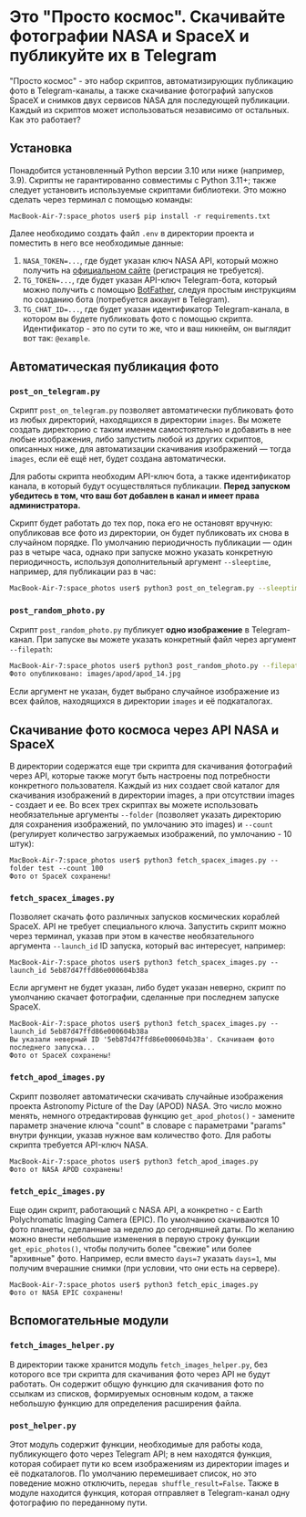 # Это "Просто космос". Скачивайте фотографии NASA и SpaceX и публикуйте их в Telegram #

"Просто космос" - это набор скриптов, автоматизирующих публикацию фото в Telegram-каналы, а также скачивание фотографий запусков SpaceX и снимков двух сервисов NASA для последующей публикации. Каждый из скриптов может использоваться независимо от остальных. Как это работает?

## Установка ##

Понадобится установленный Python версии 3.10 или ниже (например, 3.9). Скрипты не гарантированно совместимы с Python 3.11+; также следует установить используемые скриптами библиотеки. Это можно сделать через терминал с помощью команды:

```shell
MacBook-Air-7:space_photos user$ pip install -r requirements.txt
```

Далее необходимо создать файл `.env` в директории проекта и поместить в него все необходимые данные:
1) `NASA_TOKEN=...`, где будет указан ключ NASA API, который можно получить на [официальном сайте](https://api.nasa.gov) (регистрация не требуется).
2) `TG_TOKEN=...`, где будет указан API-ключ Telegram-бота, который можно получить с помощью [BotFather](https://telegram.me/BotFather), следуя простым инструкциям по созданию бота (потребуется аккаунт в Telegram).
3) `TG_CHAT_ID=...`, где будет указан идентификатор Telegram-канала, в котором вы будете публиковать фото с помощью скрипта. Идентификатор - это по сути то же, что и ваш никнейм, он выглядит вот так: `@example`. 

## Автоматическая публикация фото ##

### `post_on_telegram.py` ###

Скрипт `post_on_telegram.py` позволяет автоматически публиковать фото из любых директорий, находящихся в директории `images`. Вы можете создать директорию с таким именем самостоятельно и добавить в нее любые изображения, либо запустить любой из других скриптов, описанных ниже, для автоматизации скачивания изображений — тогда `images`, если её ещё нет, будет создана автоматически.

Для работы скрипта необходим API-ключ бота, а также идентификатор канала, в который будут осуществляться публикации. **Перед запуском убедитесь в том, что ваш бот добавлен в канал и имеет права администратора.**

Скрипт будет работать до тех пор, пока его не остановят вручную: опубликовав все фото из директории, он будет публиковать их снова в случайном порядке. По умолчанию периодичность публикации — один раз в четыре часа, однако при запуске можно указать конкретную периодичность, используя дополнительный аргумент `--sleeptime`, например, для публикации раз в час:

```bash
MacBook-Air-7:space_photos user$ python3 post_on_telegram.py --sleeptime 1
```

### `post_random_photo.py` ###

Скрипт `post_random_photo.py` публикует **одно изображение** в Telegram-канал. При запуске вы можете указать конкретный файл через аргумент `--filepath`:

```bash
MacBook-Air-7:space_photos user$ python3 post_random_photo.py --filepath images/apod/apod_14.jpg
Фото опубликовано: images/apod/apod_14.jpg
```

Если аргумент не указан, будет выбрано случайное изображение из всех файлов, находящихся в директории `images` и её подкаталогах. 

## Скачивание фото космоса через API NASA и SpaceX ##

В директории содержатся еще три скрипта для скачивания фотографий через API, которые также могут быть настроены под потребности конкретного пользователя. Каждый из них создает свой каталог для скачивания изображений в директории images, а при отсутствии images - создает и ее. Во всех трех скриптах вы можете использовать необязательные аргументы `--folder` (позволяет указать директорию для сохранения изображений, по умлочанию это images) и `--count` (регулирует количество загружаемых изображений, по умлочанию - 10 штук):

```shell
MacBook-Air-7:space_photos user$ python3 fetch_spacex_images.py --folder test --count 100
Фото от SpaceX сохранены!
```

### `fetch_spacex_images.py` ###

Позволяет скачать фото различных запусков космических кораблей SpaceX. API не требует специального ключа. Запустить скрипт можно через терминал, указав при этом в качестве необязательного аргумента `--launch_id` ID запуска, который вас интересует, например:

```shell
MacBook-Air-7:space_photos user$ python3 fetch_spacex_images.py --launch_id 5eb87d47ffd86e000604b38a
```

Если аргумент не будет указан, либо будет указан неверно, скрипт по умолчанию скачает фотографии, сделанные при последнем запуске SpaceX.

```shell
MacBook-Air-7:space_photos user$ python3 fetch_spacex_images.py --launch_id 5eb87d47ffd86e000604b38a
Вы указали неверный ID '5eb87d47ffd86e000604b38a'. Скачиваем фото последнего запуска...
Фото от SpaceX сохранены!
```

### `fetch_apod_images.py` ###

Скрипт позволяет автоматически скачивать случайные изображения проекта Astronomy Picture of the Day (APOD) NASA. Это число можно менять, немного отредактировав функцию `get_apod_photos()` - замените параметр значение ключа "count" в словаре с параметрами "params" внутри функции, указав нужное вам количество фото. Для работы скрипта требуется API-ключ NASA.

```shell
MacBook-Air-7:space_photos user$ python3 fetch_apod_images.py
Фото от NASA APOD сохранены!
```

### `fetch_epic_images.py` ###

Еще один скрипт, работающий с NASA API, а конкретно - с Earth Polychromatic Imaging Camera
(EPIC). По умолчанию скачиваются 10 фото планеты, сделанные за неделю до сегодняшней даты. По желанию можно внести небольшие изменения в первую строку функции `get_epic_photos()`, чтобы получить более "свежие" или более "архивные" фото. Например, если вместо `days=7` указать `days=1`, мы получим вчерашние снимки (при условии, что они есть на сервере). 

```shell
MacBook-Air-7:space_photos user$ python3 fetch_epic_images.py
Фото от NASA EPIC сохранены!
```

## Вспомогательные модули ##

### `fetch_images_helper.py` ###

В директории также хранится модуль `fetch_images_helper.py`, без которого все три скрипта для скачивания фото через API не будут работать. Он содержит общую функцию для скачивания фото по ссылкам из списков, формируемых основным кодом, а также небольшую функцию для определения расширения файла.

### `post_helper.py` ####

Этот модуль содержит функции, необходимые для работы кода, публикующего фото через Telegram API; в нем находятся функция, которая собирает пути ко всем изображениям из директории images и её подкаталогов. По умолчанию перемешивает список, но это поведение можно отключить, `передав shuffle_result=False`. Также в модуле находится функция, которая отправляет в Telegram-канал одну фотографию по переданному пути.

